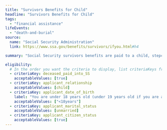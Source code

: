 ```yaml
---
title: "Survivors Benefits for Child"
headline: "Survivors Benefits for Child"
tags:
  - "financial assistance"
lifeEvents:
  - "death-and-burial"
source:
  name: "Social Security Administration"
  link: https://www.ssa.gov/benefits/survivors/ifyou.html#h4

summary: "Social Security survivors benefits are paid to a child, stepchild, grandchild, or adopted child of eligible workers."

eligibility:
  # In the order you want the criteria to display, list criteriaKeys from the csv here, each followed by a comma-separated list of which values indicate eligibility for that criteria. Wrap individual values in quotes if they have inner commas.
  - criteriaKey: deceased_paid_into_SS
    acceptableValues: [true]
  - criteriaKey: applicant_relationship
    acceptableValues: [child]
  - criteriaKey: applicant_date_of_birth
    label: "You are under 18 years old (under 19 years old if you are a full-time student in an elementary or secondary school)."
    acceptableValues: ["<18years"]
  - criteriaKey: applicant_marital_status
    acceptableValues: [unmarried]
  - criteriaKey: applicant_citizen_status
    acceptableValues: [true]
---
```

